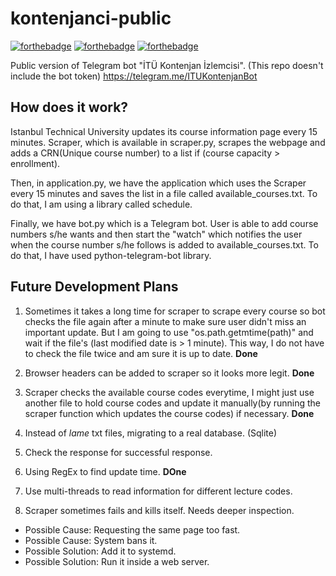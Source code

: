 # kontenjanci-public

[![forthebadge](https://forthebadge.com/images/badges/60-percent-of-the-time-works-every-time.svg)](https://forthebadge.com)
[![forthebadge](https://forthebadge.com/images/badges/no-ragrets.svg)](https://forthebadge.com)
[![forthebadge](https://forthebadge.com/images/badges/uses-badges.svg)](https://forthebadge.com)

Public version of Telegram bot "İTÜ Kontenjan İzlemcisi". (This repo doesn't include the bot token)
https://telegram.me/ITUKontenjanBot

## How does it work?

Istanbul Technical University updates its course information page every 15 minutes. Scraper, which is available
in scraper.py, scrapes the webpage and adds a CRN(Unique course number) to a list if (course capacity > enrollment).

Then, in application.py, we have the application which uses the Scraper every 15 minutes and saves the list in a file
called available_courses.txt. To do that, I am using a library called schedule.

Finally, we have bot.py which is a Telegram bot. User is able to add course numbers s/he wants and then start the "watch" which
notifies the user when the course number s/he follows is added to available_courses.txt. To do that, I have used python-telegram-bot library.

## Future Development Plans

1. Sometimes it takes a long time for scraper to scrape every course so bot checks the file again after a minute to make sure user didn't miss an
important update. But I am going to use "os.path.getmtime(path)" and wait if the file's (last modified date is > 1 minute). This way, I do not
have to check the file twice and am sure it is up to date. <b>Done</b>

2. Browser headers can be added to scraper so it looks more legit. <b>Done</b>

3. Scraper checks the available course codes everytime, I might just use another file to hold course codes and update it
manually(by running the scraper function which updates the course codes) if necessary. <b>Done</b>

4. Instead of <i>lame</i> txt files, migrating to a real database. (Sqlite)

5. Check the response for successful response.

6. Using RegEx to find update time. <b>DOne</b>

7. Use multi-threads to read information for different lecture codes.

8. Scraper sometimes fails and kills itself. Needs deeper inspection.

  * Possible Cause: Requesting the same page too fast.
  * Possible Cause: System bans it.
  * Possible Solution: Add it to systemd.
  * Possible Solution: Run it inside a web server.
        

